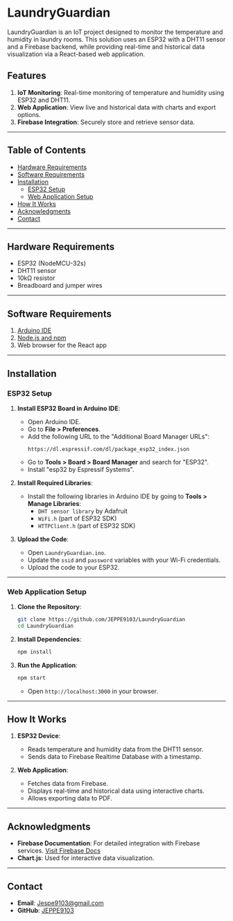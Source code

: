 # LaundryGuardian

LaundryGuardian is an IoT project designed to monitor the temperature and humidity in laundry rooms. This solution uses an ESP32 with a DHT11 sensor and a Firebase backend, while providing real-time and historical data visualization via a React-based web application.

## Features

1. **IoT Monitoring**: Real-time monitoring of temperature and humidity using ESP32 and DHT11.
2. **Web Application**: View live and historical data with charts and export options.
3. **Firebase Integration**: Securely store and retrieve sensor data.

---

## Table of Contents

- [Hardware Requirements](#hardware-requirements)
- [Software Requirements](#software-requirements)
- [Installation](#installation)
  - [ESP32 Setup](#esp32-setup)
  - [Web Application Setup](#web-application-setup)
- [How It Works](#how-it-works)
- [Acknowledgments](#acknowledgments)
- [Contact](#contact)

---

## Hardware Requirements

- ESP32 (NodeMCU-32s)
- DHT11 sensor
- 10kΩ resistor
- Breadboard and jumper wires

---

## Software Requirements

1. [Arduino IDE](https://www.arduino.cc/en/software)
2. [Node.js and npm](https://nodejs.org/)
3. Web browser for the React app

---

## Installation

### ESP32 Setup

1. **Install ESP32 Board in Arduino IDE**:
   - Open Arduino IDE.
   - Go to **File > Preferences**.
   - Add the following URL to the "Additional Board Manager URLs":
     ```
     https://dl.espressif.com/dl/package_esp32_index.json
     ```
   - Go to **Tools > Board > Board Manager** and search for "ESP32".
   - Install "esp32 by Espressif Systems".

2. **Install Required Libraries**:
   - Install the following libraries in Arduino IDE by going to **Tools > Manage Libraries**:
     - `DHT sensor library` by Adafruit
     - `WiFi.h` (part of ESP32 SDK)
     - `HTTPClient.h` (part of ESP32 SDK)

3. **Upload the Code**:
   - Open `LaundryGuardian.ino`.
   - Update the `ssid` and `password` variables with your Wi-Fi credentials.
   - Upload the code to your ESP32.

---

### Web Application Setup

1. **Clone the Repository**:
   ```bash
   git clone https://github.com/JEPPE9103/LaundryGuardian
   cd LaundryGuardian
   ```

2. **Install Dependencies**:
   ```bash
   npm install
   ```

3. **Run the Application**:
   ```bash
   npm start
   ```
   - Open `http://localhost:3000` in your browser.

---

## How It Works

1. **ESP32 Device**:
   - Reads temperature and humidity data from the DHT11 sensor.
   - Sends data to Firebase Realtime Database with a timestamp.

2. **Web Application**:
   - Fetches data from Firebase.
   - Displays real-time and historical data using interactive charts.
   - Allows exporting data to PDF.

---

## Acknowledgments

- **Firebase Documentation**: For detailed integration with Firebase services. [Visit Firebase Docs](https://firebase.google.com/docs)
- **Chart.js**: Used for interactive data visualization.

---

## Contact

- **Email**: Jespe9103@gmail.com
- **GitHub**: [JEPPE9103](https://github.com/JEPPE9103)

